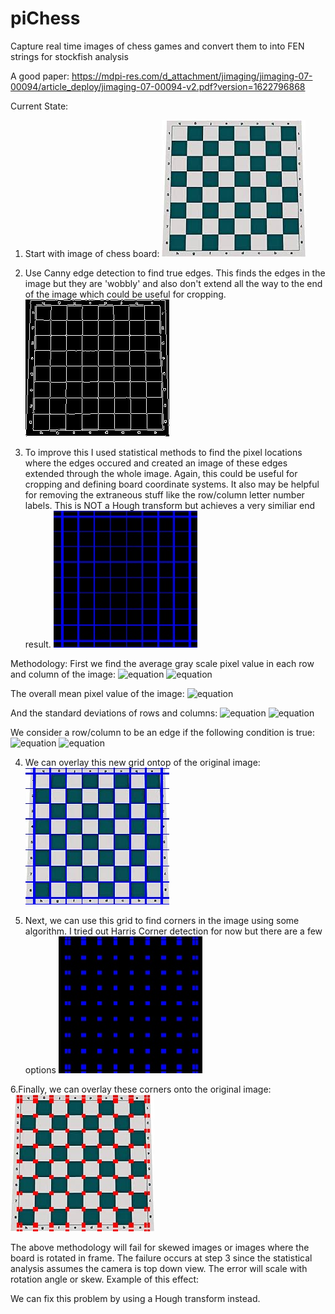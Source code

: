 # piChess
Capture real time images of chess games and convert them to into FEN strings for stockfish analysis

A good paper:
https://mdpi-res.com/d_attachment/jimaging/jimaging-07-00094/article_deploy/jimaging-07-00094-v2.pdf?version=1622796868

Current State:

1. Start with image of chess board:
![alt text](https://github.com/mlitton10/piChess/blob/main/test_images/blank_board_2.jpeg?raw=true)

2. Use Canny edge detection to find true edges. This finds the edges in the image but they are 'wobbly' and also don't extend all the way to the end of the image which could be useful for cropping. 
![alt text](https://github.com/mlitton10/piChess/blob/main/test_images/canny_edges_only.jpeg?raw=true)

3. To improve this I used statistical methods to find the pixel locations where the edges occured and created an image of these edges extended through the whole image. Again, this could be useful for cropping and defining board coordinate systems. It also may be helpful for removing the extraneous stuff like the row/column letter number labels. This is NOT a Hough transform but achieves a very similiar end result.
![alt text](https://github.com/mlitton10/piChess/blob/main/test_images/clean_edges_only.jpeg?raw=true)

Methodology:
First we find the average gray scale pixel value in each row and column of the image:
![equation](https://latex.codecogs.com/png.image?\dpi{120}\bg{white}\left<&space;Pixel_{row,i}\right>&space;=&space;\frac{1}{N_{col}}\sum_{j=1}^{N_{col}}Pixel(i,j)&space;)
![equation](https://latex.codecogs.com/png.image?\dpi{120}\bg{white}\left<&space;Pixel_{column,j}\right>&space;=&space;\frac{1}{N_{row}}\sum_{i=1}^{N_{row}}Pixel(i,j)&space;)

The overall mean pixel value of the image:
![equation](https://latex.codecogs.com/png.image?\dpi{120}\bg{white}\left<&space;Pixel\right>&space;=&space;\frac{1}{N_{row}N_{col}}\sum_{i=1}^{N_{row}}\sum_{j=1}^{N_{col}}Pixel(i,j)&space;)

And the standard deviations of rows and columns:
![equation](https://latex.codecogs.com/png.image?\dpi{120}\bg{white}\sigma_{row,i}&space;=&space;\sqrt{\frac{1}{N_{col}}\sum_{j=1}^{N_{col}}Pixel(i,j)-\left<Pixel_{row,i}\right>}&space;)
![equation](https://latex.codecogs.com/png.image?\dpi{120}\bg{white}\sigma_{column,j}&space;=&space;\sqrt{\frac{1}{N_{row}}\sum_{i=1}^{N_{row}}Pixel(i,j)-\left<Pixel_{column,j}\right>}&space;)

We consider a row/column to be an edge if the following condition is true:
![equation](https://latex.codecogs.com/png.image?\dpi{120}\bg{white}\left<&space;Pixel_{row,i}\right>&space;>&space;\left<&space;Pixel&space;\right>&space;&plus;&space;1.25&space;\sigma_{row,i})
![equation](https://latex.codecogs.com/png.image?\dpi{120}\bg{white}\left<&space;Pixel_{column,j}\right>&space;>&space;\left<&space;Pixel&space;\right>&space;&plus;&space;1.25&space;\sigma_{column,j})


4. We can overlay this new grid ontop of the original image:
![alt text](https://github.com/mlitton10/piChess/blob/main/test_images/board_with_clean_edges.jpeg?raw=true)

5. Next, we can use this grid to find corners in the image using some algorithm. I tried out Harris Corner detection for now but there are a few options
![alt text](https://github.com/mlitton10/piChess/blob/main/test_images/corners_only_image.jpeg?raw=true)


6.Finally, we can overlay these corners onto the original image:
![alt text](https://github.com/mlitton10/piChess/blob/main/test_images/board_with_corners.jpeg?raw=true)


The above methodology will fail for skewed images or images where the board is rotated in frame. The failure occurs at step 3 since the statistical analysis assumes the camera is top down view. The error will scale with rotation angle or skew. Example of this effect:


We can fix this problem by using a Hough transform instead.
